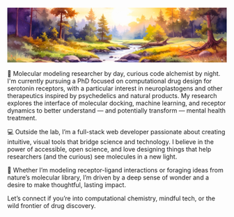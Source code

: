 ![](1746107062002.jpg)

🧠 Molecular modeling researcher by day, curious code alchemist by night. I'm currently pursuing a PhD focused on computational drug design for serotonin receptors, with a particular interest in neuroplastogens and other therapeutics inspired by psychedelics and natural products. My research explores the interface of molecular docking, machine learning, and receptor dynamics to better understand — and potentially transform — mental health treatment.

💻 Outside the lab, I’m a full-stack web developer passionate about creating intuitive, visual tools that bridge science and technology. I believe in the power of accessible, open science, and love designing things that help researchers (and the curious) see molecules in a new light.

🌿 Whether I’m modeling receptor-ligand interactions or foraging ideas from nature’s molecular library, I’m driven by a deep sense of wonder and a desire to make thoughtful, lasting impact.

Let’s connect if you’re into computational chemistry, mindful tech, or the wild frontier of drug discovery.
